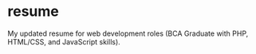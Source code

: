 # resume
My updated resume for web development roles (BCA Graduate with PHP, HTML/CSS, and JavaScript skills).
